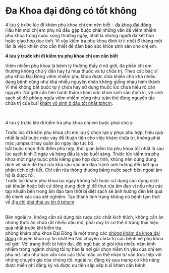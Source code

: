 <h1>Đa Khoa đại đông có tốt không</h1>
<div id="richsnippetsvote">
<p>4 lưu ý trước lúc đi khám phụ khoa chị em nên biết - <a href="http://phongkhamdaidong.vn/">đa khoa đại đông</a><br />
Hầu hết mọi chị em phụ nữ đều gặp buộc phải những vấn đề viêm nhiễm phụ khoa trong cuộc sông thường ngày, nhất là những người đã kết hôn hoặc giao hợp dục tình. Vì vậy kiểm tra phụ khoa định kì ít nhất 6 tháng một lần là việc khiến cho cần thiết để đảm bảo sức khỏe sinh sản cho chị em.</p>

<p><strong>4 lưu ý trước khi đi kiểm tra phụ khoa chị em cần biết</strong></p>
Viêm nhiễm phụ khoa là bệnh lý thường thấy ở nữ giới, đa phần chị em thường không chú ý đến hay tự mua thuốc và tự chữa trị. Theo các bác sĩ phụ khoa Đại Đông viêm nhiễm phụ khoa được chia khiến cho khá nhiều dạng bệnh cũng như khá nhiều nguyên nhân không giống nhau hình thành Vì thế không bắt buộc tự ý chữa hay sử dụng thuốc lúc chưa hiểu rõ căn nguyên. Nữ giới cần tiến hành thăm khám sức khỏe sinh sản định kì, vệ sinh sạch sẽ để phòng ngừa viêm nhiễm cũng như tuân thủ đúng nguyên tắc chữa trị của b.sĩ <a href="http://phongkhamdaidong.vn/kham-chua-benh-vo-sinh-hiem-muon-o-dau-tot-nhat-21.html">khám vô sinh ở đâu tốt nhất tphcm</a>.

<p>&nbsp;</p>

<p>4 lưu ý trước khi đi kiểm tra phụ khoa chị em buộc phải chú ý:</p>

<p>Trước lúc đi khám phụ khoa chị em lưu ý chọn lựa y phục phù hợp, hiệu quả nhất là bắt buộc mặc váy để thuận tiện cho việc khám chữa trị, không phải mặc jumpsuit hay quần áo ngay lập tức bộ.<br />
bắt buộc chọn thời điểm phù hợp, thời gian kiểm tra phụ khoa tốt nhất là sau lúc sạch kinh 3 ngày và hàng đầu là vào buổi sáng. Trước lúc kiểm tra phụ khoa một ngày buộc phải kiêng giao hợp dục tình, không nên dùng dung dịch vệ sinh để thụt rửa khá sâu vào âm đạo tránh ảnh hưởng đến kết quả phân tích dịch tiết. Chỉ cần rửa thông thường bằng nước sạch bên ngoài âm hộ là được rồi.<br />
Trước lúc khám phụ khoa ba ngày không bắt buộc sử dụng các dung dịch sát khuẩn hoặc bất cứ dòng dung dịch gì để thụt rửa âm đạo vì nếu như các tạp khuẩn bên trong âm đạo tạm thời bị diệt sạch sẽ ảnh hưởng đến kết quả độ chính xác của xét nghiệm. Tạo thành tình trạng không có bệnh tạm thời về <a href="http://phongkhamdaidong.vn/dia-chi-pha-thai-bang-thuoc-an-toan-o-dau-tai-tphcm-15.html">địa chỉ phá thai uy tín ở tphcm</a>.</p>

<p><br />
Bên ngoài ra, không cần sử dụng bia rượu các chất kích thích, không cần ăn những thức ăn chứa rất nhiều dầu mỡ, phải duy trì cơ thể ở trạng thái hiệu quả nhất trước khi kiểm tra.<br />
phòng khám phụ khoa Đại Đông là một trong các <a href="http://zalo.me/2792732411911633369">phòng khám đa khoa đại đông</a>&nbsp;chuyên khoa uy tín nhất Hà Nội chuyên chữa trị các bệnh về phụ khoa nữ giới. Với trang thiết bị hiện đại, đội ngũ bác sĩ giỏi khá nhiều năm kinh nhiệm trong ngành chúng tôi tự hào là nơi gửi chọn niềm tin yêu của chị em phụ nữ. nếu như bạn vẫn còn các thắc mắc có thể nhận tư vấn trực tiếp với những chuyên gia của chúng tôi. ngoài ra, đăng ký qua mạng có khả năng được miễn phí đăng ký và được ưu tiên sắp xếp b.sĩ khám căn bệnh.</p>
</div>
